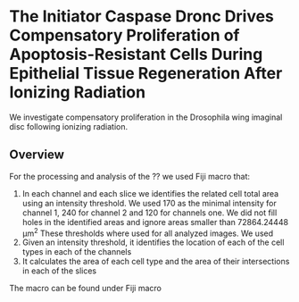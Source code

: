 # The Initiator Caspase Dronc Drives Compensatory Proliferation of Apoptosis-Resistant Cells During Epithelial Tissue Regeneration After Ionizing Radiation
We investigate compensatory proliferation in the Drosophila wing imaginal disc following ionizing radiation.
## Overview
For the processing and analysis of the ?? we used Fiji macro that:
1. In each channel and each slice we identifies the related cell total area using an intensity threshold. We used 170 as the minimal intensity for channel 1, 240 for channel 2 and 120 for channels one. We did not fill holes in the identified areas and ignore areas smaller than 72864.24448 µm<sup>2</sup> These thresholds where used for all analyzed images. We used 
1. Given an intensity threshold, it identifies the location of each of the cell types in each of the channels 
2. It calculates the area of each cell type and the area of their intersections in each of the slices

The macro can be found under Fiji macro
